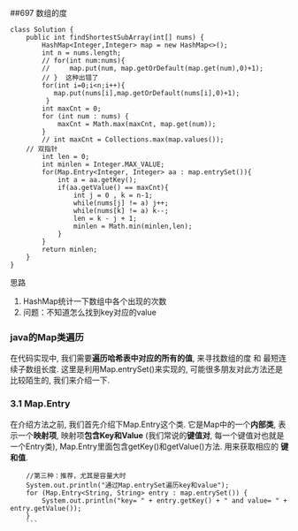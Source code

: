##697 数组的度
```java{.line_numbers}
class Solution {
    public int findShortestSubArray(int[] nums) {
        HashMap<Integer,Integer> map = new HashMap<>();
        int n = nums.length;
        // for(int num:nums){
        //     map.put(num, map.getOrDefault(map.get(num),0)+1);
        // }  这种出错了
        for(int i=0;i<n;i++){
           map.put(nums[i],map.getOrDefault(nums[i],0)+1);
         }  
        int maxCnt = 0;
        for (int num : nums) {
            maxCnt = Math.max(maxCnt, map.get(num));
        }
        // int maxCnt = Collections.max(map.values());
    // 双指针
        int len = 0;
        int minlen = Integer.MAX_VALUE;
        for(Map.Entry<Integer, Integer> aa : map.entrySet()){
            int a = aa.getKey();
            if(aa.getValue() == maxCnt){
                int j = 0 , k = n-1;
                while(nums[j] != a) j++;
                while(nums[k] != a) k--;
                len = k - j + 1;
                minlen = Math.min(minlen,len);
            }
        }
        return minlen;
    }
}

```

思路
1. HashMap统计一下数组中各个出现的次数
2. 问题：不知道怎么找到key对应的value

### java的Map类遍历

在代码实现中, 我们需要**遍历哈希表中对应的所有的值**, 来寻找数组的度 和 最短连续子数组长度. 这里是利用Map.entrySet()来实现的, 可能很多朋友对此方法还是比较陌生的, 我们来介绍一下.

### 3.1 Map.Entry

在介绍方法之前, 我们首先介绍下Map.Entry这个类. 它是Map中的一个**内部类**, 表示一个**映射项**, 映射项**包含Key和Value** (我们常说的**键值对**, 每一个键值对也就是一个Entry类), Map.Entry里面包含getKey()和getValue()方法. 用来获取相应的 **键和值**.
```java{.line-numbers}
    //第三种：推荐，尤其是容量大时
    System.out.println("通过Map.entrySet遍历key和value");
    for (Map.Entry<String, String> entry : map.entrySet()) {
        System.out.println("key= " + entry.getKey() + " and value= " + entry.getValue());
    }
    ```